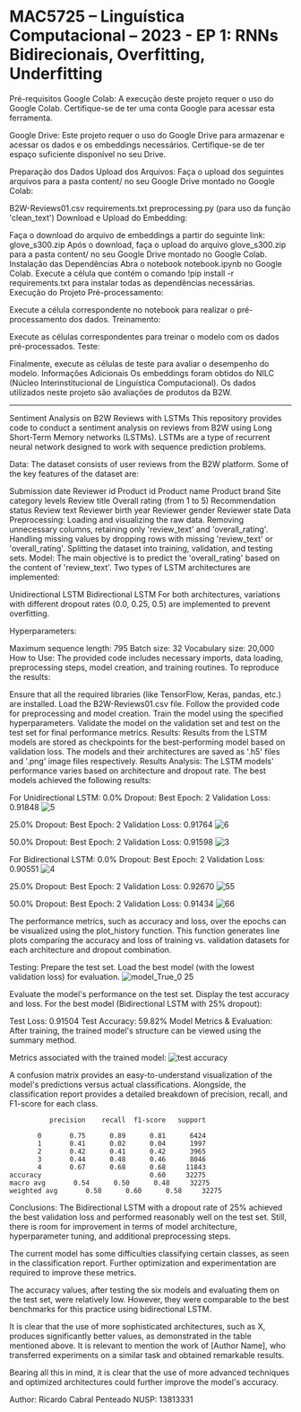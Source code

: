 # MAC5725 – Linguística Computacional – 2023 - EP 1: RNNs Bidirecionais, Overfitting, Underfitting


Pré-requisitos
Google Colab: A execução deste projeto requer o uso do Google Colab. Certifique-se de ter uma conta Google para acessar esta ferramenta.

Google Drive: Este projeto requer o uso do Google Drive para armazenar e acessar os dados e os embeddings necessários. Certifique-se de ter espaço suficiente disponível no seu Drive.

Preparação dos Dados
Upload dos Arquivos: Faça o upload dos seguintes arquivos para a pasta content/ no seu Google Drive montado no Google Colab:

B2W-Reviews01.csv
requirements.txt
preprocessing.py (para uso da função 'clean_text')
Download e Upload do Embedding:

Faça o download do arquivo de embeddings a partir do seguinte link: glove_s300.zip
Após o download, faça o upload do arquivo glove_s300.zip para a pasta content/ no seu Google Drive montado no Google Colab.
Instalação das Dependências
Abra o notebook notebook.ipynb no Google Colab.
Execute a célula que contém o comando !pip install -r requirements.txt para instalar todas as dependências necessárias.
Execução do Projeto
Pré-processamento:

Execute a célula correspondente no notebook para realizar o pré-processamento dos dados.
Treinamento:

Execute as células correspondentes para treinar o modelo com os dados pré-processados.
Teste:

Finalmente, execute as células de teste para avaliar o desempenho do modelo.
Informações Adicionais
Os embeddings foram obtidos do NILC (Núcleo Interinstitucional de Linguística Computacional).
Os dados utilizados neste projeto são avaliações de produtos da B2W.


































-----------------------------------------------
Sentiment Analysis on B2W Reviews with LSTMs
This repository provides code to conduct a sentiment analysis on reviews from B2W using Long Short-Term Memory networks (LSTMs). LSTMs are a type of recurrent neural network designed to work with sequence prediction problems.

Data:
The dataset consists of user reviews from the B2W platform. Some of the key features of the dataset are:

Submission date
Reviewer id
Product id
Product name
Product brand
Site category levels
Review title
Overall rating (from 1 to 5)
Recommendation status
Review text
Reviewer birth year
Reviewer gender
Reviewer state
Data Preprocessing:
Loading and visualizing the raw data.
Removing unnecessary columns, retaining only 'review_text' and 'overall_rating'.
Handling missing values by dropping rows with missing 'review_text' or 'overall_rating'.
Splitting the dataset into training, validation, and testing sets.
Model:
The main objective is to predict the 'overall_rating' based on the content of 'review_text'. Two types of LSTM architectures are implemented:

Unidirectional LSTM
Bidirectional LSTM
For both architectures, variations with different dropout rates (0.0, 0.25, 0.5) are implemented to prevent overfitting.

Hyperparameters:

Maximum sequence length: 795
Batch size: 32
Vocabulary size: 20,000
How to Use:
The provided code includes necessary imports, data loading, preprocessing steps, model creation, and training routines. To reproduce the results:

Ensure that all the required libraries (like TensorFlow, Keras, pandas, etc.) are installed.
Load the B2W-Reviews01.csv file.
Follow the provided code for preprocessing and model creation.
Train the model using the specified hyperparameters.
Validate the model on the validation set and test on the test set for final performance metrics.
Results:
Results from the LSTM models are stored as checkpoints for the best-performing model based on validation loss. The models and their architectures are saved as '.h5' files and '.png' image files respectively.
Results Analysis:
The LSTM models' performance varies based on architecture and dropout rate. The best models achieved the following results:

For Unidirectional LSTM:
0.0% Dropout:
Best Epoch: 2
Validation Loss: 0.91848
![5](https://github.com/Penteado89/BI-LSTM-Dropout/assets/80430113/9a16df0b-b250-4297-b5a8-eccd5e35d55f)


25.0% Dropout:
Best Epoch: 2
Validation Loss: 0.91764
![6](https://github.com/Penteado89/BI-LSTM-Dropout/assets/80430113/4bc18f88-9b52-42d8-9091-0d326807def0)

50.0% Dropout:
Best Epoch: 2
Validation Loss: 0.91598
![3](https://github.com/Penteado89/BI-LSTM-Dropout/assets/80430113/41bc2270-816d-4d3a-9514-78ffb04228d8)

For Bidirectional LSTM:
0.0% Dropout:
Best Epoch: 2
Validation Loss: 0.90551
![4](https://github.com/Penteado89/BI-LSTM-Dropout/assets/80430113/279a6979-04df-42ad-ae37-5fec17ee8036)

25.0% Dropout:
Best Epoch: 2
Validation Loss: 0.92670
![55](https://github.com/Penteado89/BI-LSTM-Dropout/assets/80430113/01feafb6-31c8-4c4a-9a5b-fb27d1b51063)

50.0% Dropout:
Best Epoch: 2
Validation Loss: 0.91434
![66](https://github.com/Penteado89/BI-LSTM-Dropout/assets/80430113/0ff4c3cd-ff19-492a-9f9c-b8cf69e79c17)

The performance metrics, such as accuracy and loss, over the epochs can be visualized using the plot_history function. This function generates line plots comparing the accuracy and loss of training vs. validation datasets for each architecture and dropout combination.

Testing:
Prepare the test set.
Load the best model (with the lowest validation loss) for evaluation.
![model_True_0 25](https://github.com/Penteado89/BI-LSTM-Dropout/assets/80430113/c0868e3a-9b6d-4b88-b40a-a9f6e9d7743d)

Evaluate the model's performance on the test set.
Display the test accuracy and loss.
For the best model (Bidirectional LSTM with 25% dropout):

Test Loss: 0.91504
Test Accuracy: 59.82%
Model Metrics & Evaluation:
After training, the trained model's structure can be viewed using the summary method.

Metrics associated with the trained model:
![test accuracy](https://github.com/Penteado89/BI-LSTM-Dropout/assets/80430113/4cee7a42-8280-4bb6-806a-9ed71f9e3e6b)

A confusion matrix provides an easy-to-understand visualization of the model's predictions versus actual classifications. Alongside, the classification report provides a detailed breakdown of precision, recall, and F1-score for each class.

              precision    recall  f1-score   support

           0       0.75      0.89      0.81      6424
           1       0.41      0.02      0.04      1997
           2       0.42      0.41      0.42      3965
           3       0.44      0.48      0.46      8046
           4       0.67      0.68      0.68     11843
    accuracy                           0.60     32275
    macro avg       0.54      0.50      0.48     32275
    weighted avg       0.58      0.60      0.58     32275



Conclusions:
The Bidirectional LSTM with a dropout rate of 25% achieved the best validation loss and performed reasonably well on the test set. Still, there is room for improvement in terms of model architecture, hyperparameter tuning, and additional preprocessing steps.

The current model has some difficulties classifying certain classes, as seen in the classification report. Further optimization and experimentation are required to improve these metrics.

The accuracy values, after testing the six models and evaluating them on the test set, were relatively low. However, they were comparable to the best benchmarks for this practice using bidirectional LSTM.

It is clear that the use of more sophisticated architectures, such as X, produces significantly better values, as demonstrated in the table mentioned above. It is relevant to mention the work of [Author Name], who transferred experiments on a similar task and obtained remarkable results.

Bearing all this in mind, it is clear that the use of more advanced techniques and optimized architectures could further improve the model's accuracy.


Author:
Ricardo Cabral Penteado
NUSP: 13813331

